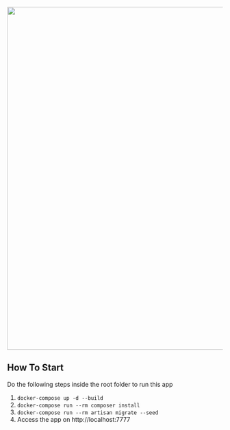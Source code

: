 <p align="center"><img src="https://lh3.googleusercontent.com/fife/ABSRlIoLeNUrQzl8vQuDnmz4lzsxHN5xQGcMv89LC8l_aoGw14NddwfECbRK4FH5CVIuwj82QwKpIORKwxFoLH-jqvLZZepQW1UrXIS4pI0KXfmvngNdU3LN8ut1GLkm-mRsIWc4Za0RQYCWjZBhXlrxio13oqM54ar1cWDN4DEEzShUfoJQx5TnhKbUCZOoSHn8aQB8eV3AZuOIo92zuksB9oSfgoCotZO-tcFsMi9mqgVwSkrvioiR6n9npVwfvG99Sz_f7-90SEvcnlvtSSTrhpuFQgIAv6x0cKg8INd6yZ2_N-_wYmVqcTi5oeRq7pYNgj15fBRuWithvMpAzlYLLtM0jdrpea9Xme_uh6t5FgFJ2bjpmnfmwr-D0llpTj2MlS_2bjL42sS_nv0vTL9ZBNl4zbgvxaDnWj5t_9eFODP1H3qmhc5Qm_9lAw8s3-iTLQo4G5oSqSINq7-1A4BGeT-9CvZcrpeDzboRmBz5DBferSzyJffErtP-8Bot6HVghlQ36Nm4kjre9qIsuM0T5_69Stl340DgvrhwkPrp0wwC5YOjNqKRQkVNjFBlGlIwBfXPQEqYh6nzyFnRFy7OhfvxhqzEOKkbMDZWAhvfnWFDtl3vwMy1tl9dNLYm8BCWAn3TGRFWLF-pnylhCOOChzYh_fjZoQJLeY8ByzmKP6DOXLSyVG2ZCsndF0xHvIJdS4dggQMIdH0tWZWXblyPzOMvZlcRLe2h8iI=w2880-h1464-ft" width="800"></p>

## How To Start

Do the following steps inside the root folder to run this app

1. `docker-compose up -d --build`
2. `docker-compose run --rm composer install`
3. `docker-compose run --rm artisan migrate --seed`
4. Access the app on http://localhost:7777
